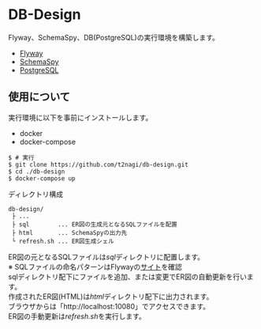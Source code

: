 # DB-Design

Flyway、SchemaSpy、DB(PostgreSQL)の実行環境を構築します。

* [Flyway](https://flywaydb.org/)
* [SchemaSpy](https://schemaspy.org/)
* [PostgreSQL](https://www.postgresql.org/)

## 使用について
実行環境に以下を事前にインストールします。
* docker
* docker-compose 
```shell
$ # 実行
$ git clone https://github.com/t2nagi/db-design.git
$ cd ./db-design
$ docker-compose up 
```
ディレクトリ構成
```
db-design/
 ├ ...
 ├ sql        ... ER図の生成元となるSQLファイルを配置
 ├ html       ... SchemaSpyの出力先
 └ refresh.sh ... ER図生成シェル
```

ER図の元となるSQLファイルは*sql*ディレクトリに配置します。  
※ SQLファイルの命名パターンはFlywayの[サイト](https://www.red-gate.com/blog/database-devops/flyway-naming-patterns-matter)を確認  
sqlディレクトリ配下にファイルを追加、または変更でER図の自動更新を行います。  
作成されたER図(HTML)は*html*ディレクトリ配下に出力されます。  
ブラウザからは「http://localhost:10080」でアクセスできます。  
ER図の手動更新は*refresh.sh*を実行します。


